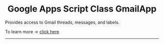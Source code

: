 <h1 align="center">Google Apps Script Class GmailApp</h1>
<!-- <h1>Class GmailApp</h1> -->


<p>Provides access to Gmail threads, messages, and labels.</p>

<p>To learn more ->
<a href="https://developers.google.com/apps-script/reference/gmail/gmail-app">click here</a>
</p>
<hr>
